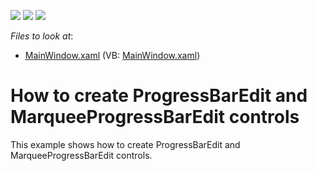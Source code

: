 <!-- default badges list -->
![](https://img.shields.io/endpoint?url=https://codecentral.devexpress.com/api/v1/VersionRange/128644597/22.2.2%2B)
[![](https://img.shields.io/badge/Open_in_DevExpress_Support_Center-FF7200?style=flat-square&logo=DevExpress&logoColor=white)](https://supportcenter.devexpress.com/ticket/details/E3974)
[![](https://img.shields.io/badge/📖_How_to_use_DevExpress_Examples-e9f6fc?style=flat-square)](https://docs.devexpress.com/GeneralInformation/403183)
<!-- default badges end -->
<!-- default file list -->
*Files to look at*:

* [MainWindow.xaml](./CS/DXSample_ProgressBar/MainWindow.xaml) (VB: [MainWindow.xaml](./VB/DXSample_ProgressBar/MainWindow.xaml))
<!-- default file list end -->
# How to create ProgressBarEdit and MarqueeProgressBarEdit controls


<p>This example shows how to create ProgressBarEdit and MarqueeProgressBarEdit controls.</p>

<br/>


